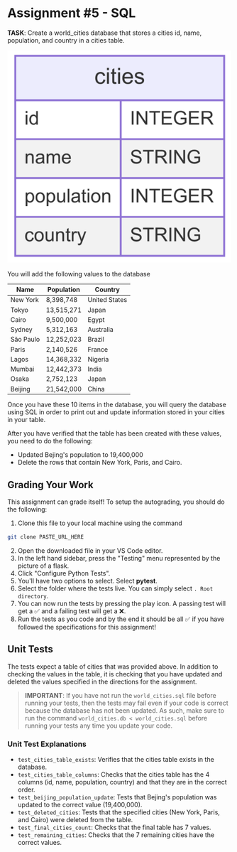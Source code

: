 # Assignment #5 - SQL

**TASK**: Create a world_cities database that stores a cities id, name, population, and country in a cities table. 

![ER Diagram](ER_Diagram.png)

You will add the following values to the database

| Name | Population | Country |
| -----| ---------- | ------- |
| New York | 8,398,748 | United States |
| Tokyo | 13,515,271 | Japan |
| Cairo | 9,500,000 | Egypt |
| Sydney | 5,312,163 | Australia | 
| São Paulo | 12,252,023 | Brazil |
| Paris | 2,140,526 | France |
| Lagos | 14,368,332 | Nigeria |
| Mumbai | 12,442,373 | India |
| Osaka | 2,752,123 | Japan |
| Beijing | 21,542,000 | China |

Once you have these 10 items in the database, you will query the database using SQL in order to print out and update information stored in your cities in your table.

After you have verified that the table has been created with these values, you need to do the following:
- Updated Bejing's population to 19,400,000
- Delete the rows that contain New York, Paris, and Cairo. 

## Grading Your Work
This assignment can grade itself! To setup the autograding, you should do the following:
1. Clone this file to your local machine using the command
```bash
git clone PASTE_URL_HERE
```
2. Open the downloaded file in your VS Code editor.
3. In the left hand sidebar, press the "Testing" menu represented by the picture of a flask.
4. Click "Configure Python Tests".
5. You'll have two options to select. Select **pytest**.
6. Select the folder where the tests live. You can simply select `. Root directory`.
7. You can now run the tests by pressing the play icon. A passing test will get a ✅ and a failing test will get a ❌.
8. Run the tests as you code and by the end it should be all ✅ if you have followed the specifications for this assignment!

## Unit Tests

The tests expect a table of cities that was provided above. In addition to checking the values in the table, it is checking that you have updated and deleted the values specified in the directions for the assignment. 

> **IMPORTANT**: If you have not run the `world_cities.sql` file before running your tests, then the tests may fail even if your code is correct because the database has not been updated. As such, make sure to run the command `world_cities.db < world_cities.sql` before running your tests any time you update your code.

### Unit Test Explanations
- `test_cities_table_exists`: Verifies that the cities table exists in the database.
- `test_cities_table_columns`: Checks that the cities table has the 4 columns (id, name, population, country) and that they are in the correct order.
- `test_beijing_population_update`: Tests that Bejing's population was updated to the correct value (19,400,000).
- `test_deleted_cities`: Tests that the specified cities (New York, Paris, and Cairo) were deleted from the table.
- `test_final_cities_count`: Checks that the final table has 7 values.
- `test_remaining_cities`: Checks that the 7 remaining cities have the correct values.
